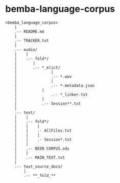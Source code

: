 # bemba-language-corpus


	<bemba_language_corpus>
		|
		.-- README.md
		|
		.-- TRACKER.txt
		|
		.-- audio/
		|    |
		|    .-- fold*/
		|		|
		|		.-- *_elict/
		|		        |
		|		        .-- *.wav
		|		        |
		|		        .-- *-metadata.json
		|			|
		|	      		.-- *_linker.txt
		|			|
		|			.-- Session**.txt
		|        
		.-- text/
		|    |
		|    .-- fold*/
		|    |    |
		|    |    .- AllFiles.txt
		|    |    |
		|    |    .- Session*.txt
		|    | 
		|    .-- BEEN CORPUS.ods
		|    |    
		|    .-- MAIN_TEXT.txt
		|
		.-- text_source_docs/
			|
			.-- **_fold_**
